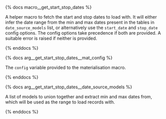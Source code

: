 {% docs macro__get_start_stop_dates %}

A helper macro to fetch the start and stop dates to load with. It will either infer the date range from the min and max 
dates present in the tables in `date_source_models` list, or alternatively use the `start_date` and `stop_date` 
config options. The config options take precedence if both are provided. A suitable error is raised if neither is provided.

{% enddocs %}


{% docs arg__get_start_stop_dates__mat_config %}

The `config` variable provided to the materialisation macro. 

{% enddocs %}


{% docs arg__get_start_stop_dates__date_source_models %}

A list of models to union together and extract min and max dates from, which will be used as the range to load records with. 

{% enddocs %}